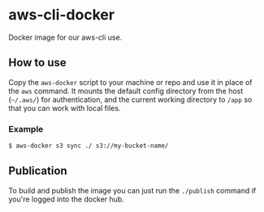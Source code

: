 # aws-cli-docker

Docker image for our aws-cli use.

## How to use

Copy the `aws-docker` script to your machine or repo and use it in place of the `aws` command. It mounts the default
config directory from the host (`~/.aws/`) for authentication, and the current working directory to `/app` so that
you can work with local files.

### Example

```bash
$ aws-docker s3 sync ./ s3://my-bucket-name/
```

## Publication

To build and publish the image you can just run the `./publish` command if you're logged into the docker hub.
